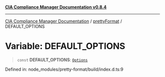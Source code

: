 [**CIA Compliance Manager Documentation v0.8.4**](../../../README.md)

***

[CIA Compliance Manager Documentation](../../../globals.md) / [prettyFormat](../README.md) / DEFAULT\_OPTIONS

# Variable: DEFAULT\_OPTIONS

> `const` **DEFAULT\_OPTIONS**: [`Options`](../type-aliases/Options.md)

Defined in: node\_modules/pretty-format/build/index.d.ts:9
